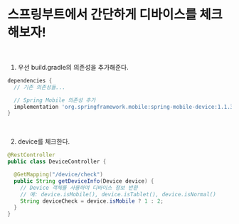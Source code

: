 # 스프링부트에서 간단하게 디바이스를 체크해보자!

<br/>

1. 우선 build.gradle의 의존성을 추가해준다.
```gradle
dependencies {
  // 기존 의존성들...

  // Spring Mobile 의존성 추가
  implementation 'org.springframework.mobile:spring-mobile-device:1.1.3.RELEASE'
}
```

<br/>

2. device를 체크한다.
```java
@RestController
public class DeviceController {

  @GetMapping("/device/check")
  public String getDeviceInfo(Device device) {
    // Device 객체를 사용하여 디바이스 정보 반환
    // 예: device.isMobile(), device.isTablet(), device.isNormal()
    String deviceCheck = device.isMobile ? 1 : 2;
  }
}

